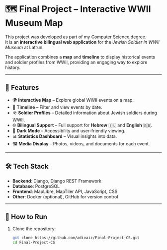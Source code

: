 # 🗺️ Final Project – Interactive WWII Museum Map

This project was developed as part of my Computer Science degree.  
It is an **interactive bilingual web application** for the *Jewish Soldier in WWII Museum* at Latrun.  

The application combines a **map** and **timeline** to display historical events and soldier profiles from WWII, providing an engaging way to explore history.

---

## 📌 Features
- 🌍 **Interactive Map** – Explore global WWII events on a map.  
- 📅 **Timeline** – Filter and view events by date.  
- 🪖 **Soldier Profiles** – Detailed information about Jewish soldiers during WWII.  
- 🌐 **Bilingual Support** – Full support for **Hebrew** 🇮🇱 and **English** 🇬🇧.  
- 🌙 **Dark Mode** – Accessibility and user-friendly viewing.  
- 📊 **Statistics Dashboard** – Visual insights into data.  
- 🖼 **Media Display** – Photos, videos, and documents for each event.  

---

## 🛠 Tech Stack
- **Backend**: Django, Django REST Framework  
- **Database**: PostgreSQL  
- **Frontend**: MapLibre, MapTiler API, JavaScript, CSS  
- **Other**: Docker (optional), GitHub for version control  

---

## 🚀 How to Run
1. Clone the repository:  
   ```bash
   git clone https://github.com/adivaiz/Final-Project-CS.git
   cd Final-Project-CS
